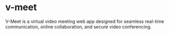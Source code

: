 # v-meet
V-Meet is a virtual video meeting web app designed for seamless real-time communication, online collaboration, and secure video conferencing.
